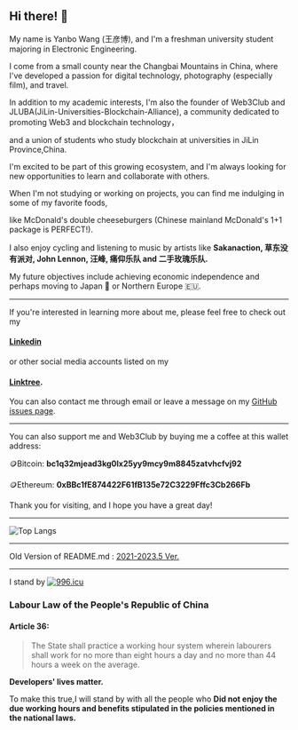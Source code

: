 ## Hi there! 👋

My name is Yanbo Wang (王彦博), and I'm a freshman university student majoring in Electronic Engineering. 

I come from a small county near the Changbai Mountains in China, where I've developed a passion for digital technology, photography (especially film), and travel.

In addition to my academic interests, I'm also the founder of Web3Club and JLUBA(JiLin-Universities-Blockchain-Alliance), a community dedicated to promoting Web3 and blockchain technology，

and a union of students who study blockchain at universities in JiLin Province,China.

I'm excited to be part of this growing ecosystem, and I'm always looking for new opportunities to learn and collaborate with others.

When I'm not studying or working on projects, you can find me indulging in some of my favorite foods, 

like McDonald's double cheeseburgers (Chinese mainland McDonald's 1+1 package is PERFECT!). 

I also enjoy cycling and listening to music by artists like **Sakanaction, 草东没有派对, John Lennon, 汪峰, 痛仰乐队 and 二手玫瑰乐队.**

My future objectives include achieving economic independence and perhaps moving to Japan 🗾 or Northern Europe 🇪🇺.


---


If you're interested in learning more about me, please feel free to check out my 

#### [Linkedin](https://www.linkedin.com/in/yanbowang2004/) 

or other social media accounts listed on my 

#### [Linktree](https://linktr.ee/yanbowang). 

You can also contact me through email or leave a message on my [GitHub issues page](https://github.com/yanboishere/yanboishere/issues).

---

You can also support me and Web3Club by buying me a coffee at this wallet address:

🪙Bitcoin: **bc1q32mjead3kg0lx25yy9mcy9m8845zatvhcfvj92**

🪙Ethereum: **0xBBc1fE874422F61fB135e72C3229Fffc3Cb266Fb**

Thank you for visiting, and I hope you have a great day!

---


![Top Langs](https://github-readme-stats.vercel.app/api/top-langs/?username=yanboishere&layout=compact)


---


























































Old Version of README.md : [2021-2023.5 Ver.](https://github.com/yanboishere/yanboishere/blob/master/README_old.md)

---


I stand by <a href="https://996.icu"><img src="https://img.shields.io/badge/link-996.icu-red.svg" alt="996.icu" /></a>


### Labour Law of the People's Republic of China
#### Article 36:

> The State shall practice a working hour system wherein labourers shall work for no more than eight hours a day and no more than 44 hours a week on the average.

**Developers' lives matter.**

To make this true,I will stand by with all the people who **Did not enjoy the due working hours and benefits stipulated in the policies mentioned in the national laws.**

